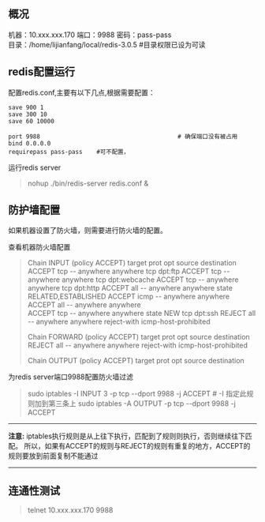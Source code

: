 ## 概况

机器：10.xxx.xxx.170
端口：9988
密码：pass-pass        
目录：/home/lijianfang/local/redis-3.0.5    #目录权限已设为可读

## redis配置运行

配置redis.conf,主要有以下几点,根据需要配置：

```
save 900 1
save 300 10
save 60 10000

port 9988                                       # 确保端口没有被占用
bind 0.0.0.0
requirepass pass-pass    #可不配置，
```
运行redis server

>
> nohup ./bin/redis-server redis.conf &
> 

## 防护墙配置
如果机器设置了防火墙，则需要进行防火墙的配置。

查看机器防火墙配置

> Chain INPUT (policy ACCEPT)
> target     prot opt source               destination         
> ACCEPT     tcp  --  anywhere             anywhere            tcp dpt:ftp 
> ACCEPT     tcp  --  anywhere             anywhere            tcp dpt:webcache 
> ACCEPT     tcp  --  anywhere             anywhere            tcp dpt:http 
> ACCEPT     all  --  anywhere             anywhere            state RELATED,ESTABLISHED 
> ACCEPT     icmp --  anywhere             anywhere            
> ACCEPT     all  --  anywhere             anywhere            
> ACCEPT     tcp  --  anywhere             anywhere            state NEW tcp dpt:ssh 
> REJECT     all  --  anywhere             anywhere            reject-with icmp-host-prohibited 
> 
> Chain FORWARD (policy ACCEPT)
> target     prot opt source               destination         
> REJECT     all  --  anywhere             anywhere            reject-with icmp-host-prohibited 
> 
> Chain OUTPUT (policy ACCEPT)
> target     prot opt source               destination         
> 

为redis server端口9988配置防火墙过滤

> sudo iptables -I INPUT 3 -p tcp --dport 9988 -j ACCEPT     # -I 指定此规则加到第三条上
> sudo iptables -A OUTPUT -p tcp --dport 9988 -j ACCEPT

-----------------------------------
**注意:** iptables执行规则是从上往下执行，匹配到了规则则执行，否则继续往下匹配。
所以，如果有ACCEPT的规则与REJECT的规则有重复的地方，ACCEPT的规则要放到前面复制不能通过

----------------------------------

## 连通性测试

> telnet 10.xxx.xxx.170 9988 
